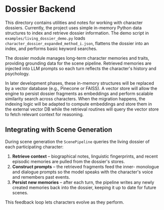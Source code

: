 # Dossier Backend

This directory contains utilities and notes for working with character
dossiers. Currently, the project uses simple in-memory Python data
structures to index and retrieve dossier information. The demo script in
`examples/living_dossier_demo.py` loads
`character_dossier_expanded_method_i.json`, flattens the dossier into an
index, and performs basic keyword searches.

The dossier module manages long-term character memories and traits,
providing grounding data for the scene pipeline. Retrieved memories are
injected into LLM prompts so each turn reflects the character's history
and psychology.

In later development phases, these in-memory structures will be replaced
by a vector database (e.g., Pinecone or FAISS). A vector store will allow
the engine to persist dossier fragments as embeddings and perform
scalable similarity search across characters. When the migration
happens, the indexing logic will be adapted to compute embeddings and
store them in the external vector DB while the retrieval routines will
query the vector store to fetch relevant context for reasoning.

## Integrating with Scene Generation

During scene generation the `ScenePipeline` queries the living dossier of
each participating character:

1. **Retrieve context** – biographical notes, linguistic fingerprints,
   and recent episodic memories are pulled from the dossier's stores.
2. **Construct prompts** – the retrieved fragments feed the inner-
   monologue and dialogue prompts so the model speaks with the
   character's voice and remembers past events.
3. **Persist new memories** – after each turn, the pipeline writes any
   newly created memories back into the dossier, keeping it up to date
   for future scenes.

This feedback loop lets characters evolve as they perform.
